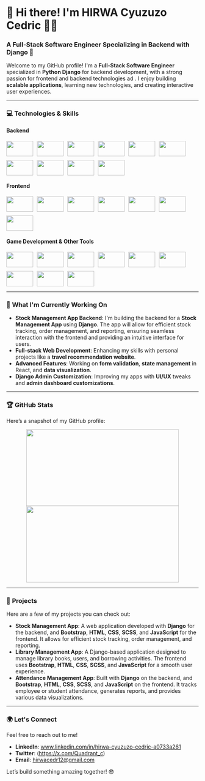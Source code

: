# 👋 **Hi there! I'm HIRWA Cyuzuzo Cedric** 👨‍💻

### A Full-Stack Software Engineer Specializing in Backend with Django 🚀

Welcome to my GitHub profile! I'm a **Full-Stack Software Engineer** specialized in **Python Django** for backend development, with a strong passion for frontend and backend technologies ad . I enjoy building **scalable applications**, learning new technologies, and creating interactive user experiences. 

---

### 💻 **Technologies & Skills**  
#### **Backend**  
<div style="display: flex; flex-wrap: wrap; gap: 10px;">
  <img src="https://img.shields.io/badge/-Django-black?style=flat&logo=django&logoColor=white&labelColor=000000" width="70" height="40"/>
  <img src="https://img.shields.io/badge/-Python-3776AB?style=flat&logo=python&logoColor=white&labelColor=3776AB" width="70" height="40"/>
  <img src="https://img.shields.io/badge/-PostgreSQL-336791?style=flat&logo=postgresql&logoColor=white&labelColor=336791" width="70" height="40"/>
  <img src="https://img.shields.io/badge/-MySQL-4479A1?style=flat&logo=mysql&logoColor=white&labelColor=4479A1" width="70" height="40"/>
  <img src="https://img.shields.io/badge/-GraphQL-E10098?style=flat&logo=graphql&logoColor=white&labelColor=E10098" width="70" height="40"/>
  <img src="https://img.shields.io/badge/-Java-007396?style=flat&logo=java&logoColor=white&labelColor=007396" width="70" height="40"/>
  <img src="https://img.shields.io/badge/-C%23-239120?style=flat&logo=c-sharp&logoColor=white&labelColor=239120" width="70" height="40"/>
  <img src="https://img.shields.io/badge/-C++-00599C?style=flat&logo=cplusplus&logoColor=white&labelColor=00599C" width="70" height="40"/>
  <img src="https://img.shields.io/badge/-.NET-512BD4?style=flat&logo=.net&logoColor=white&labelColor=512BD4" width="70" height="40"/>
  <img src="https://img.shields.io/badge/-.NET-512BD4?style=flat&logo=.net&logoColor=white&labelColor=512BD4" width="70" height="40"/>
</div>

#### **Frontend**  
<div style="display: flex; flex-wrap: wrap; gap: 10px;">
  <img src="https://img.shields.io/badge/-React-61DAFB?style=flat&logo=react&logoColor=black&labelColor=61DAFB" width="70" height="40"/>
  <img src="https://img.shields.io/badge/-React%20Native-61DAFB?style=flat&logo=react&logoColor=black&labelColor=61DAFB" width="70" height="40"/>
  <img src="https://img.shields.io/badge/-JavaScript-F7DF1E?style=flat&logo=javascript&logoColor=black&labelColor=F7DF1E" width="70" height="40"/>
  <img src="https://img.shields.io/badge/-HTML5-E34F26?style=flat&logo=html5&logoColor=white&labelColor=E34F26" width="70" height="40"/>
  <img src="https://img.shields.io/badge/-CSS3-1572B6?style=flat&logo=css3&logoColor=white&labelColor=1572B6" width="70" height="40"/>
  <img src="https://img.shields.io/badge/-Tailwind%20CSS-06B6D4?style=flat&logo=tailwind-css&logoColor=white&labelColor=06B6D4" width="70" height="40"/>
  <img src="https://img.shields.io/badge/-Bootstrap-7952B3?style=flat&logo=bootstrap&logoColor=white&labelColor=7952B3" width="70" height="40"/>
</div>

#### **Game Development & Other Tools**  
<div style="display: flex; flex-wrap: wrap; gap: 10px;">
  <img src="https://img.shields.io/badge/-Unity-000000?style=flat&logo=unity&logoColor=white&labelColor=000000" width="70" height="40"/>
  <img src="https://img.shields.io/badge/-Visual%20Basic-945DB7?style=flat&logo=visual-basic&logoColor=white&labelColor=945DB7" width="70" height="40"/>
  <img src="https://img.shields.io/badge/-Git-F05032?style=flat&logo=git&logoColor=white&labelColor=F05032" width="70" height="40"/>
  <img src="https://img.shields.io/badge/-GitHub-181717?style=flat&logo=github&logoColor=white&labelColor=181717" width="70" height="40"/>
  <img src="https://img.shields.io/badge/-GitLab-FCA121?style=flat&logo=gitlab&logoColor=white&labelColor=FCA121" width="70" height="40"/>
  <img src="https://img.shields.io/badge/-Docker-2496ED?style=flat&logo=docker&logoColor=white&labelColor=2496ED" width="70" height="40"/>
  <img src="https://img.shields.io/badge/-Postman-FF6C37?style=flat&logo=postman&logoColor=white&labelColor=FF6C37" width="70" height="40"/>
  <img src="https://img.shields.io/badge/-Nginx-009639?style=flat&logo=nginx&logoColor=white&labelColor=009639" width="70" height="40"/>
  <img src="https://img.shields.io/badge/-Celery-3785A6?style=flat&logo=celery&logoColor=white&labelColor=3785A6" width="70" height="40"/>
</div>

---

### 🌱 **What I'm Currently Working On**

- **Stock Management App Backend**: I'm building the backend for a **Stock Management App** using **Django**. The app will allow for efficient stock tracking, order management, and reporting, ensuring seamless interaction with the frontend and providing an intuitive interface for users.
- **Full-stack Web Development**: Enhancing my skills with personal projects like a **travel recommendation website**.
- **Advanced Features**: Working on **form validation**, **state management** in React, and **data visualization**.
- **Django Admin Customization**: Improving my apps with **UI/UX** tweaks and **admin dashboard customizations**.

---

### 🏆 **GitHub Stats**

Here’s a snapshot of my GitHub profile:

<div align="center">
  <img height="200" width="400" src="https://github-readme-stats.vercel.app/api?username=hirwacedric123&show_icons=true&hide_title=true&count_private=true&hide=prs&theme=radical" />
  <img height="200" width="400" src="https://github-readme-stats.vercel.app/api/top-langs/?username=hirwacedric123&layout=compact&theme=radical" />
</div>

---

### 🚀 **Projects**

Here are a few of my projects you can check out:

- **Stock Management App**: A web application developed with **Django** for the backend, and **Bootstrap**, **HTML**, **CSS**, **SCSS**, and **JavaScript** for the frontend. It allows for efficient stock tracking, order management, and reporting.
- **Library Management App**: A Django-based application designed to manage library books, users, and borrowing activities. The frontend uses **Bootstrap**, **HTML**, **CSS**, **SCSS**, and **JavaScript** for a smooth user experience.
- **Attendance Management App**: Built with **Django** on the backend, and **Bootstrap**, **HTML**, **CSS**, **SCSS**, and **JavaScript** on the frontend. It tracks employee or student attendance, generates reports, and provides various data visualizations.

---

### 🌍 **Let's Connect**

Feel free to reach out to me!

- **LinkedIn**: www.linkedin.com/in/hirwa-cyuzuzo-cedric-a0733a261  
- **Twitter**: (https://x.com/Quadrant_c)  
- **Email**: hirwacedr12@gmail.com  

Let’s build something amazing together! 😎
